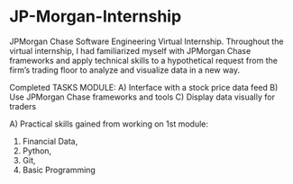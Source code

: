 # JP-Morgan-Internship

JPMorgan Chase Software Engineering Virtual Internship.
Throughout the virtual internship, 
I had familiarized myself with JPMorgan Chase frameworks and apply technical skills to a hypothetical request from the firm’s trading floor to analyze and visualize data in a new way.

Completed TASKS MODULE:
A) Interface with a stock price data feed
B) Use JPMorgan Chase frameworks and tools
C) Display data visually for traders

A) Practical skills gained from working on 1st module:
1) Financial Data, 
2) Python, 
3) Git, 
4) Basic Programming
